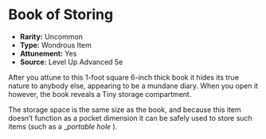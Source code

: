 # Book of Storing

- **Rarity:** Uncommon
- **Type:** Wondrous Item
- **Attunement:** Yes
- **Source:** Level Up Advanced 5e

After you attune to this 1-foot square 6-inch thick book it hides its true nature to anybody else, appearing to be a mundane diary. When you open it however, the book reveals a Tiny storage compartment.

The storage space is the same size as the book, and because this item doesn’t function as a pocket dimension it can be safely used to store such items (such as a __portable hole_ ).
